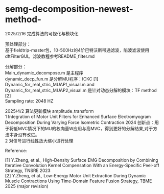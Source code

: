 # semg-decomposition-newest-method-
2025/2/16 完成算法的可视化与模块化

预处理部分：  
基于fieldtrip-master包，10-500Hz的4阶巴特沃斯带通滤波，陷波滤波使用dftFilterGUI。滤波教程参考README_filter.md  


分解部分：  
Main_dynamic_decompose.m 是主程序  
dynamic_decp_fun.m 是分解MU程序：ICKC [1]  
Dynamic_for_real_stric_MUAP1_visual.m and Dynamic_for_real_stric_MUAP2_visual.m 是针对动态分解的模块：TF method [2]  
Sampling rate: 2048 HZ  

2025/4/2 算法更新模块 amplitude_transform  
1 Integration of Motor Unit Filters for Enhanced Surface Electromyogram Decomposition During Varying Force Isometric Contraction 2024
创新点：用于将低MVC情况下的MU的权向量W应用与高MVC，得到更好的分解结果,对于方法本身没有改进。  
2 对信号进行线性放大缩小进行处理 

Reference:

[1] Y.Zheng, et al., High-Density Surface EMG Decomposition by Combining Iterative Convolution Kernel Compensation With an Energy-Specific Peel-off Strategy, TNSRE 2023  
[2] Y.Zheng, et al., Low-Energy Motor Unit Extraction During Dynamic Muscle Contractions Using Time-Domain Feature Fusion Strategy, TBME 2025 (major revision)
